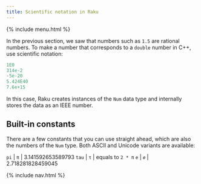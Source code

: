 ```yaml
---
title: Scientific notation in Raku
---
```


{% include menu.html %}

In the previous section, we saw that numbers such as `1.5` are rational numbers. To make a number that corresponds to a `double` number in C++, use scientific notation:

```raku
1E0
314e-2
-5e-20
5.424E40
7.6e+15
```

In this case, Raku creates instances of the `Num` data type and internally stores the data as an IEEE number.

## Built-in constants

There are a few constants that you can use straight ahead, which are also the numbers of the `Num` type. Both ASCII and Unicode variants are available:

`pi` | `π` | 3.141592653589793
`tau` | `τ` | equals to `2 * π`
`e` | `𝑒` | 2.718281828459045

{% include nav.html %}
